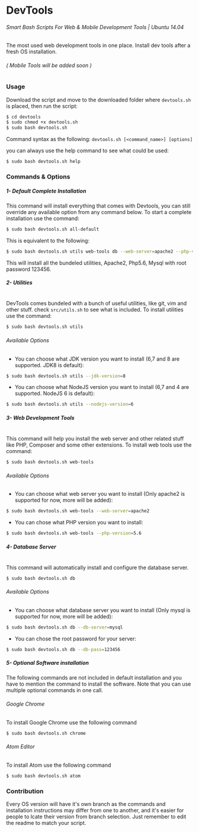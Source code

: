 # DevTools
###### Smart Bash Scripts For Web &amp; Mobile Development Tools | Ubuntu 14.04
The most used web development tools in one place. Install dev tools after a fresh OS installation.
###### ( Mobile Tools will be added soon )
#
### Usage
Download the script and move to the downloaded folder where `devtools.sh` is placed, then run the script:
```sh
$ cd devtools
$ sudo chmod +x devtools.sh
$ sudo bash devtools.sh
```
Command syntax as the following:
` devtools.sh [<command_name>] [options] `

you can always use the help command to see what could be used:
```sh
$ sudo bash devtools.sh help
```

### Commands &amp; Options
##### 1- Default Complete Installation
This command will install everything that comes with Devtools, you can still override any available option from any command below.
To start a complete installation use the command:
```sh
$ sudo bash devtools.sh all-default
```
This is equivalent to the following:
```sh
$ sudo bash devtools.sh utils web-tools db --web-server=apache2 --php-version=5.6 --db-server=mysql --db-pass=123456
```
This will install all the bundeled utilities, Apache2, Php5.6, Mysql with root password 123456.

##### 2- Utilities
#
DevTools comes bundeled with a bunch of useful utilities, like git, vim and other stuff. check ` src/utils.sh ` to see what is included.
To install utilities use the command:
```sh
$ sudo bash devtools.sh utils
```
###### Available Options
- You can choose what JDK version you want to install (6,7 and 8 are supported. JDK8 is default):
```sh
$ sudo bash devtools.sh utils --jdk-version=8
```
- You can choose what NodeJS version you want to install (6,7 and 4 are supported. NodeJS 6 is default):
```sh
$ sudo bash devtools.sh utils --nodejs-version=6
```

##### 3- Web Development Tools
#
This command will help you install the web server and other related stuff like PHP, Composer and some other extensions.
To install web tools use the command:
```sh
$ sudo bash devtools.sh web-tools
```
###### Available Options
- You can choose what web server you want to install (Only apache2 is supported for now, more will be added):
```sh
$ sudo bash devtools.sh web-tools --web-server=apache2
```
- You can chose what PHP version you want to install:
```sh
$ sudo bash devtools.sh web-tools --php-version=5.6
```
##### 4- Database Server
#
This command will automatically install and configure the database server.
```sh
$ sudo bash devtools.sh db
```
###### Available Options
- You can choose what database server you want to install (Only mysql is supported for now, more will be added):
```sh
$ sudo bash devtools.sh db --db-server=mysql
```
- You can chose the root password for your server:
```sh
$ sudo bash devtools.sh db --db-pass=123456
```
##### 5- Optional Software installation
The following commands are not included in default installation and you have to mention the command to install the software. Note that you can use multiple optional commands in one call.

###### Google Chrome
To install Google Chrome use the following command
```sh
$ sudo bash devtools.sh chrome
```

###### Atom Editor
To install Atom use the following command
```sh
$ sudo bash devtools.sh atom
```

### Contribution
Every OS version will have it's own branch as the commands and installation instructions may differ from one to another, and it's easier for people to lcate their version from branch selection. Just remember to edit the readme to match your script.
